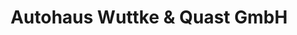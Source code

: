 ---
title: "Autohaus Wuttke & Quast GmbH"
url: /gummersbach/autohaus-wuttke-und-quast-gmbh/
shop: Autohaus
---